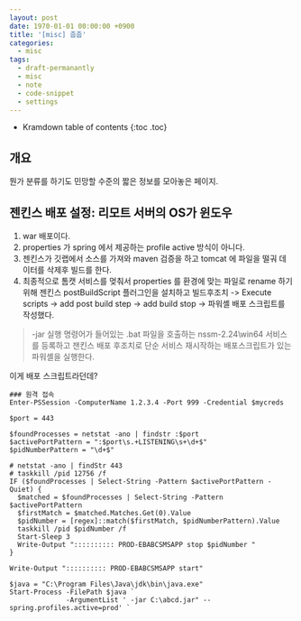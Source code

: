```yaml
---
layout: post
date: 1970-01-01 00:00:00 +0900
title: '[misc] 줍줍'
categories:
  - misc
tags:
  - draft-permanantly
  - misc
  - note
  - code-snippet
  - settings
---
```


* Kramdown table of contents
{:toc .toc}


## 개요

뭔가 분류를 하기도 민망할 수준의 짧은 정보를 모아놓은 페이지.


## 젠킨스 배포 설정: 리모트 서버의 OS가 윈도우

1. war 배포이다.
2. properties 가 spring 에서 제공하는 profile active 방식이 아니다. 
3. 젠킨스가 깃랩에서 소스를 가져와 maven 검증을 하고 tomcat 에 파일을 떨궈 데이터를 삭제후 빌드를 한다.
4. 최종적으로 톰캣 서비스를 멎춰서 properties 를 환경에 맞는 파일로 rename 하기위해 
   젠킨스 postBuildScript 플러그인을 설치하고 빌드후조치 -> Execute scripts -> add post build step -> add build stop -> 파워셸 배포 스크립트를 작성했다.

> -jar 실행 명령어가 들어있는 .bat 파일을 호출하는 nssm-2.24\win64 서비스를 등록하고 잰킨스 배포 후조치로 단순 서비스 재시작하는 배포스크립트가 있는 파워셸을 실행한다.

이게 배포 스크립트라던데?

```
### 원격 접속
Enter-PSSession -ComputerName 1.2.3.4 -Port 999 -Credential $mycreds

$port = 443

$foundProcesses = netstat -ano | findstr :$port
$activePortPattern = ":$port\s.+LISTENING\s+\d+$"
$pidNumberPattern = "\d+$"

# netstat -ano | findStr 443
# taskkill /pid 12756 /f
IF ($foundProcesses | Select-String -Pattern $activePortPattern -Quiet) {
  $matched = $foundProcesses | Select-String -Pattern $activePortPattern
  $firstMatch = $matched.Matches.Get(0).Value
  $pidNumber = [regex]::match($firstMatch, $pidNumberPattern).Value
  taskkill /pid $pidNumber /f
  Start-Sleep 3
  Write-Output ":::::::::: PROD-EBABCSMSAPP stop $pidNumber "
}

Write-Output ":::::::::: PROD-EBABCSMSAPP start"

$java = "C:\Program Files\Java\jdk\bin\java.exe"
Start-Process -FilePath $java `
              -ArgumentList ' -jar C:\abcd.jar" --spring.profiles.active=prod' `
```
